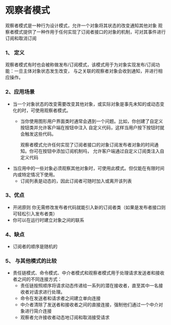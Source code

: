 # 观察者模式
观察者模式是一种行为设计模式，允许一个对象将其状态的改变通知其他对象
观察者模式提供了一种作用于任何实现了订阅者接口的对象的机制，可对其事件进行订阅和取消订阅
### 1、 定义
观察者模式有时也会被称做发布/订阅模式，该模式用于为对象实现发布/订阅功能：一旦主体对象状态发生改变，
与之关联的观察者对象会收到通知，并进行相应操作。
### 2、应用场景
- 当一个对象状态的改变需要改变其他对象，或实际对象是事先未知的或动态变化的时，可使用观察者模式。
  + 当你使用图形用户界面类时通常会遇到一个问题。比如，你创建了自定义按钮类并允许客户端在按钮中注入
    自定义代码，这样当用户按下按钮时就会触发这些代码。
    
    观察者模式允许任何实现了订阅者接口的对象订阅发布者对象的时间通知。你可在按钮中添加订阅机制吗，
    允许客户端通过自定义订阅类注入自定义代码
- 当应用中的一些对象必须观察其他对象时，可使用此模式。但仅能在有限时间内或特定情况下使用。
  + 订阅列表是动态的，因此订阅者可随时加入或离开该列表
### 3、优点
- 开闭原则 你无需修改发布者代码就能引入新的订阅者类（如果是发布者接口则可轻松引入发布者类）
- 你可以在运行时建立对象之间的联系
### 4、缺点
- 订阅者的顺序是随机的
### 5、 与其他模式的比较
- 责任链模式、命令模式、中介者模式和观察者模式用于处理请求发送者和接收者之间的不同连接方式：
    + 责任链按照顺序将请求动态传递给一系列的潜在接收者，直至其中一名接收者对请求进行处理。
    + 命令在发送者和请求者之间建立单向连接
    + 中介者清除了发送者和接收者之间的直接连接，强制他们通过一个中介对象进行简介连接
    + 观察者允许接收者动态地订阅和取消接受请求


    